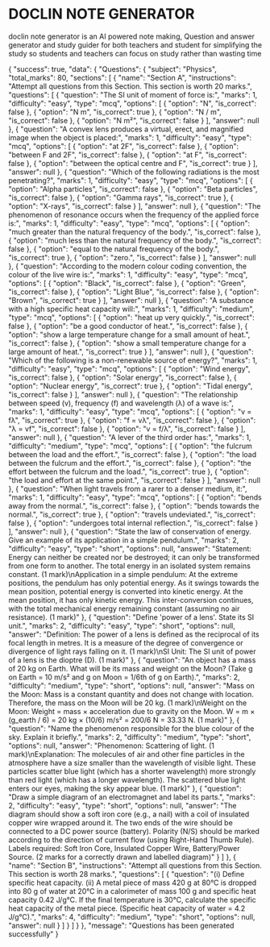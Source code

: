 # DOCLIN NOTE GENERATOR

doclin note generator is an AI powered note making, Question and answer generator and study guider for both teachers and student for simplifying the study so students and teachers can focus on study rather than wasting time



{
    "success": true,
    "data": {
        "Questions": {
            "subject": "Physics",
            "total_marks": 80,
            "sections": [
                {
                    "name": "Section A",
                    "instructions": "Attempt all questions from this Section. This section is worth 20 marks.",
                    "questions": [
                        {
                            "question": "The SI unit of moment of force is:",
                            "marks": 1,
                            "difficulty": "easy",
                            "type": "mcq",
                            "options": [
                                {
                                    "option": "N",
                                    "is_correct": false
                                },
                                {
                                    "option": "N m",
                                    "is_correct": true
                                },
                                {
                                    "option": "N / m",
                                    "is_correct": false
                                },
                                {
                                    "option": "N m²",
                                    "is_correct": false
                                }
                            ],
                            "answer": null
                        },
                        {
                            "question": "A convex lens produces a virtual, erect, and magnified image when the object is placed:",
                            "marks": 1,
                            "difficulty": "easy",
                            "type": "mcq",
                            "options": [
                                {
                                    "option": "at 2F",
                                    "is_correct": false
                                },
                                {
                                    "option": "between F and 2F",
                                    "is_correct": false
                                },
                                {
                                    "option": "at F",
                                    "is_correct": false
                                },
                                {
                                    "option": "between the optical centre and F",
                                    "is_correct": true
                                }
                            ],
                            "answer": null
                        },
                        {
                            "question": "Which of the following radiations is the most penetrating?",
                            "marks": 1,
                            "difficulty": "easy",
                            "type": "mcq",
                            "options": [
                                {
                                    "option": "Alpha particles",
                                    "is_correct": false
                                },
                                {
                                    "option": "Beta particles",
                                    "is_correct": false
                                },
                                {
                                    "option": "Gamma rays",
                                    "is_correct": true
                                },
                                {
                                    "option": "X-rays",
                                    "is_correct": false
                                }
                            ],
                            "answer": null
                        },
                        {
                            "question": "The phenomenon of resonance occurs when the frequency of the applied force is:",
                            "marks": 1,
                            "difficulty": "easy",
                            "type": "mcq",
                            "options": [
                                {
                                    "option": "much greater than the natural frequency of the body.",
                                    "is_correct": false
                                },
                                {
                                    "option": "much less than the natural frequency of the body.",
                                    "is_correct": false
                                },
                                {
                                    "option": "equal to the natural frequency of the body.",
                                    "is_correct": true
                                },
                                {
                                    "option": "zero.",
                                    "is_correct": false
                                }
                            ],
                            "answer": null
                        },
                        {
                            "question": "According to the modern colour coding convention, the colour of the live wire is:",
                            "marks": 1,
                            "difficulty": "easy",
                            "type": "mcq",
                            "options": [
                                {
                                    "option": "Black",
                                    "is_correct": false
                                },
                                {
                                    "option": "Green",
                                    "is_correct": false
                                },
                                {
                                    "option": "Light Blue",
                                    "is_correct": false
                                },
                                {
                                    "option": "Brown",
                                    "is_correct": true
                                }
                            ],
                            "answer": null
                        },
                        {
                            "question": "A substance with a high specific heat capacity will:",
                            "marks": 1,
                            "difficulty": "medium",
                            "type": "mcq",
                            "options": [
                                {
                                    "option": "heat up very quickly.",
                                    "is_correct": false
                                },
                                {
                                    "option": "be a good conductor of heat.",
                                    "is_correct": false
                                },
                                {
                                    "option": "show a large temperature change for a small amount of heat.",
                                    "is_correct": false
                                },
                                {
                                    "option": "show a small temperature change for a large amount of heat.",
                                    "is_correct": true
                                }
                            ],
                            "answer": null
                        },
                        {
                            "question": "Which of the following is a non-renewable source of energy?",
                            "marks": 1,
                            "difficulty": "easy",
                            "type": "mcq",
                            "options": [
                                {
                                    "option": "Wind energy",
                                    "is_correct": false
                                },
                                {
                                    "option": "Solar energy",
                                    "is_correct": false
                                },
                                {
                                    "option": "Nuclear energy",
                                    "is_correct": true
                                },
                                {
                                    "option": "Tidal energy",
                                    "is_correct": false
                                }
                            ],
                            "answer": null
                        },
                        {
                            "question": "The relationship between speed (v), frequency (f) and wavelength (λ) of a wave is:",
                            "marks": 1,
                            "difficulty": "easy",
                            "type": "mcq",
                            "options": [
                                {
                                    "option": "v = fλ",
                                    "is_correct": true
                                },
                                {
                                    "option": "f = vλ",
                                    "is_correct": false
                                },
                                {
                                    "option": "λ = vf",
                                    "is_correct": false
                                },
                                {
                                    "option": "v = f/λ",
                                    "is_correct": false
                                }
                            ],
                            "answer": null
                        },
                        {
                            "question": "A lever of the third order has:",
                            "marks": 1,
                            "difficulty": "medium",
                            "type": "mcq",
                            "options": [
                                {
                                    "option": "the fulcrum between the load and the effort.",
                                    "is_correct": false
                                },
                                {
                                    "option": "the load between the fulcrum and the effort.",
                                    "is_correct": false
                                },
                                {
                                    "option": "the effort between the fulcrum and the load.",
                                    "is_correct": true
                                },
                                {
                                    "option": "the load and effort at the same point.",
                                    "is_correct": false
                                }
                            ],
                            "answer": null
                        },
                        {
                            "question": "When light travels from a rarer to a denser medium, it:",
                            "marks": 1,
                            "difficulty": "easy",
                            "type": "mcq",
                            "options": [
                                {
                                    "option": "bends away from the normal.",
                                    "is_correct": false
                                },
                                {
                                    "option": "bends towards the normal.",
                                    "is_correct": true
                                },
                                {
                                    "option": "travels undeviated.",
                                    "is_correct": false
                                },
                                {
                                    "option": "undergoes total internal reflection.",
                                    "is_correct": false
                                }
                            ],
                            "answer": null
                        },
                        {
                            "question": "State the law of conservation of energy. Give an example of its application in a simple pendulum.",
                            "marks": 2,
                            "difficulty": "easy",
                            "type": "short",
                            "options": null,
                            "answer": "Statement: Energy can neither be created nor be destroyed; it can only be transformed from one form to another. The total energy in an isolated system remains constant. (1 mark)\nApplication in a simple pendulum: At the extreme positions, the pendulum has only potential energy. As it swings towards the mean position, potential energy is converted into kinetic energy. At the mean position, it has only kinetic energy. This inter-conversion continues, with the total mechanical energy remaining constant (assuming no air resistance). (1 mark)"
                        },
                        {
                            "question": "Define 'power of a lens'. State its SI unit.",
                            "marks": 2,
                            "difficulty": "easy",
                            "type": "short",
                            "options": null,
                            "answer": "Definition: The power of a lens is defined as the reciprocal of its focal length in metres. It is a measure of the degree of convergence or divergence of light rays falling on it. (1 mark)\nSI Unit: The SI unit of power of a lens is the dioptre (D). (1 mark)"
                        },
                        {
                            "question": "An object has a mass of 20 kg on Earth. What will be its mass and weight on the Moon? (Take g on Earth = 10 m/s² and g on Moon = 1/6th of g on Earth).",
                            "marks": 2,
                            "difficulty": "medium",
                            "type": "short",
                            "options": null,
                            "answer": "Mass on the Moon: Mass is a constant quantity and does not change with location. Therefore, the mass on the Moon will be 20 kg. (1 mark)\nWeight on the Moon: Weight = mass × acceleration due to gravity on the Moon. W = m × (g_earth / 6) = 20 kg × (10/6) m/s² = 200/6 N = 33.33 N. (1 mark)"
                        },
                        {
                            "question": "Name the phenomenon responsible for the blue colour of the sky. Explain it briefly.",
                            "marks": 2,
                            "difficulty": "medium",
                            "type": "short",
                            "options": null,
                            "answer": "Phenomenon: Scattering of light. (1 mark)\nExplanation: The molecules of air and other fine particles in the atmosphere have a size smaller than the wavelength of visible light. These particles scatter blue light (which has a shorter wavelength) more strongly than red light (which has a longer wavelength). The scattered blue light enters our eyes, making the sky appear blue. (1 mark)"
                        },
                        {
                            "question": "Draw a simple diagram of an electromagnet and label its parts.",
                            "marks": 2,
                            "difficulty": "easy",
                            "type": "short",
                            "options": null,
                            "answer": "The diagram should show a soft iron core (e.g., a nail) with a coil of insulated copper wire wrapped around it. The two ends of the wire should be connected to a DC power source (battery). Polarity (N/S) should be marked according to the direction of current flow (using Right-Hand Thumb Rule). Labels required: Soft Iron Core, Insulated Copper Wire, Battery/Power Source. (2 marks for a correctly drawn and labelled diagram)"
                        }
                    ]
                },
                {
                    "name": "Section B",
                    "instructions": "Attempt all questions from this Section. This section is worth 28 marks.",
                    "questions": [
                        {
                            "question": "(i) Define specific heat capacity. (ii) A metal piece of mass 420 g at 80°C is dropped into 80 g of water at 20°C in a calorimeter of mass 100 g and specific heat capacity 0.42 J/g°C. If the final temperature is 30°C, calculate the specific heat capacity of the metal piece. (Specific heat capacity of water = 4.2 J/g°C).",
                            "marks": 4,
                            "difficulty": "medium",
                            "type": "short",
                            "options": null,
                            "answer": null
                        }
                    ]
                }
            ]
        }
    },
    "message": "Questions has been generated successfully"
}